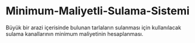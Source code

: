 Minimum-Maliyetli-Sulama-Sistemi
================================

Büyük bir arazi içerisinde bulunan tarlaların sulanması için kullanılacak sulama kanallarının minimum maliyetinin hesaplanması.
